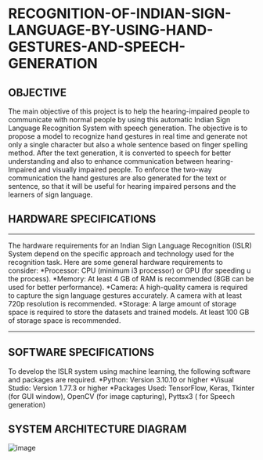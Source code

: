 # RECOGNITION-OF-INDIAN-SIGN-LANGUAGE-BY-USING-HAND-GESTURES-AND-SPEECH-GENERATION
## OBJECTIVE
The main objective of this project is to help the hearing-impaired people to communicate with normal people by using this automatic Indian Sign Language Recognition System with speech generation. The objective is to propose a model to recognize hand gestures in real time and generate not only a single character but also a whole sentence based on finger spelling method. After the text generation, it is converted to speech for better understanding and also to enhance communication between hearing-Impaired and visually impaired people. To enforce the two-way communication the hand gestures are also generated for the text or sentence, so that it will be useful for hearing impaired persons and the learners of sign language.
## HARDWARE SPECIFICATIONS
***
The hardware requirements for an Indian Sign Language Recognition (ISLR) System depend on the specific approach and technology used for the recognition task. Here are some general hardware requirements to consider:
*Processor: CPU (minimum i3 processor) or GPU (for speeding u the process).
*Memory: At least 4 GB of RAM is recommended (8GB can be used for better performance).
*Camera: A high-quality camera is required to capture the sign language gestures accurately. A camera with at least 720p resolution is recommended.
*Storage: A large amount of storage space is required to store the datasets and trained models. At least 100 GB of storage space is recommended.
***
## SOFTWARE SPECIFICATIONS
To develop the ISLR system using machine learning, the following software and packages are required.
*Python: Version 3.10.10 or higher
*Visual Studio: Version 1.77.3 or higher
*Packages Used: TensorFlow, Keras, Tkinter (for GUI window), OpenCV (for image capturing), Pyttsx3 ( for Speech generation)
## SYSTEM ARCHITECTURE DIAGRAM
![image](https://github.com/GajaLakshmi03/RECOGNITION-OF-INDIAN-SIGN-LANGUAGE-BY-USING-HAND-GESTURES-AND-SPEECH-GENERATION/assets/68227520/e38fa0f4-7b28-43af-b4e8-65f8a722337b)
